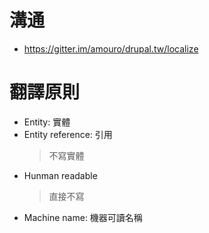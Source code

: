 # 溝通
- https://gitter.im/amouro/drupal.tw/localize

# 翻譯原則
- Entity: 實體
- Entity reference: 引用
  > 不寫實體
- Hunman readable
  > 直接不寫
- Machine name: 機器可讀名稱